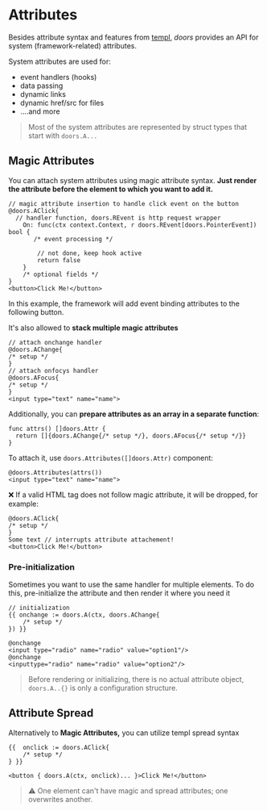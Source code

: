 # Attributes

Besides attribute syntax and features from [templ](https://templ.guide/syntax-and-usage/attributes), *doors* provides an API for system (framework-related) attributes.

System attributes are used for:

* event handlers (hooks)
* data passing
* dynamic links 
* dynamic href/src for files
* ....and more

>  Most of the system attributes are represented by struct types that start with `doors.A...`

## Magic Attributes

You can attach system attributes using magic attribute syntax. 
**Just render the attribute before the element to which you want to add it.**

```templ
// magic attribute insertion to handle click event on the button
@doors.AClick{
  // handler function, doors.REvent is http request wrapper
	On: func(ctx context.Context, r doors.REvent[doors.PointerEvent]) bool {
	   /* event processing */
	   
		// not done, keep hook active
		return false
	}
	/* optional fields */
}
<button>Click Me!</button> 
```

In this example, the framework will add event binding attributes to the following button. 

It's also allowed to **stack multiple magic attributes**

```temp
// attach onchange handler
@doors.AChange{
/* setup */
}
// attach onfocys handler
@doors.AFocus{
/* setup */
}
<input type="text" name="name">
```

Additionally,  you can **prepare attributes as an array in a separate function**:

```templ
func attrs() []doors.Attr {
  return []{doors.AChange{/* setup */}, doors.AFocus{/* setup */}}
}
```

To attach it, use `doors.Attributes([]doors.Attr)` component:

```templ
@doors.Attributes(attrs())
<input type="text" name="name">
```

❌ If a valid HTML tag does not follow magic attribute, it will be dropped, for example:

```templ
@doors.AClick{
/* setup */
}
Some text // interrupts attribute attachement!
<button>Click Me!</button> 
```

### Pre-initialization

Sometimes you want to use the same handler for multiple elements. To do this, pre-initialize the attribute and then render it where you need it

```templ
// initialization
{{ onchange := doors.A(ctx, doors.AChange{
	/* setup */
}) }}

@onchange
<input type="radio" name="radio" value="option1"/>
@onchange
<inputtype="radio" name="radio" value="option2"/>

```

> Before rendering or initializing, there is no actual attribute object, `doors.A..{}` is only a configuration structure.

## Attribute Spread

Alternatively to **Magic Attributes,** you can utilize templ spread syntax

```templ
{{  onclick := doors.AClick{
	/* setup */
} }}

<button { doors.A(ctx, onclick)... }>Click Me!</button>
```

> ⚠️ One element can't have magic and spread attributes; one overwrites another.




